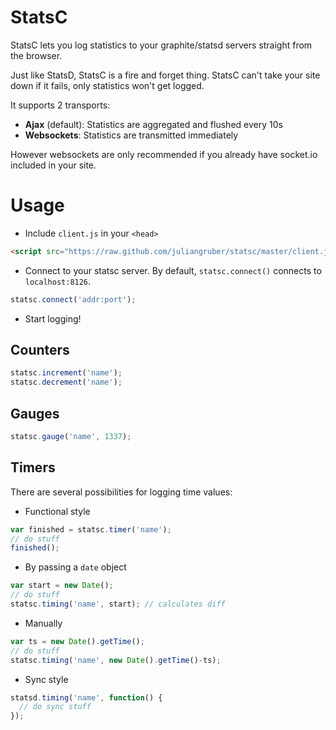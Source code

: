 StatsC
======

StatsC lets you log statistics to your graphite/statsd servers straight from the browser.

Just like StatsD, StatsC is a fire and forget thing. StatsC can't take your site down if it fails, only statistics won't get logged.

It supports 2 transports:

* **Ajax** (default): Statistics are aggregated and flushed every 10s
* **Websockets**: Statistics are transmitted immediately

However websockets are only recommended if you already have socket.io included in your site.

Usage
=====

* Include `client.js` in your `<head>`

```html
<script src="https://raw.github.com/juliangruber/statsc/master/client.js"></script>
```

* Connect to your statsc server. By default, `statsc.connect()` connects to `localhost:8126`.

```javascript
statsc.connect('addr:port');
```

* Start logging!

Counters
--------

```javascript
statsc.increment('name');
statsc.decrement('name');
```

Gauges
------

```javascript
statsc.gauge('name', 1337);
```

Timers
------

There are several possibilities for logging time values:

* Functional style

```javascript
var finished = statsc.timer('name');
// do stuff
finished();
```

* By passing a `date` object

```javascript
var start = new Date();
// do stuff
statsc.timing('name', start); // calculates diff
```

* Manually

```javascript
var ts = new Date().getTime();
// do stuff
statsc.timing('name', new Date().getTime()-ts);
```

* Sync style

```javascript
statsd.timing('name', function() {
  // do sync stuff
});
```